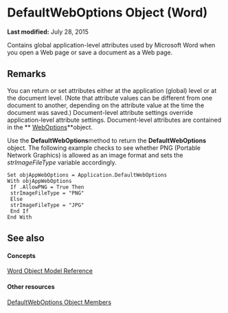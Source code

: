 
# DefaultWebOptions Object (Word)

 **Last modified:** July 28, 2015

Contains global application-level attributes used by Microsoft Word when you open a Web page or save a document as a Web page.

## Remarks

You can return or set attributes either at the application (global) level or at the document level. (Note that attribute values can be different from one document to another, depending on the attribute value at the time the document was saved.) Document-level attribute settings override application-level attribute settings. Document-level attributes are contained in the  ** [WebOptions](658ae89d-3f92-067b-1309-7fc90b257111.md)**object.

Use the  **DefaultWebOptions**method to return the  **DefaultWebOptions** object. The following example checks to see whether PNG (Portable Network Graphics) is allowed as an image format and sets the _strImageFileType_ variable accordingly.




```
Set objAppWebOptions = Application.DefaultWebOptions 
With objAppWebOptions 
 If .AllowPNG = True Then 
 strImageFileType = "PNG" 
 Else 
 strImageFileType = "JPG" 
 End If 
End With
```


## See also


#### Concepts


 [Word Object Model Reference](be452561-b436-bb9b-6f94-3faa9a74a6fd.md)
#### Other resources


 [DefaultWebOptions Object Members](2ec195b5-f843-6a29-9070-a86a7ff1d7fc.md)
